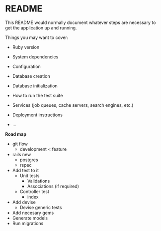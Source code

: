 # README

This README would normally document whatever steps are necessary to get the
application up and running.

Things you may want to cover:

* Ruby version

* System dependencies

* Configuration

* Database creation

* Database initialization

* How to run the test suite

* Services (job queues, cache servers, search engines, etc.)

* Deployment instructions

* ...

**Road map**

- git flow
  - development < feature
- rails new
  - postgres
  - rspec  
- Add test to it
  - Unit tests
    - Validations
    - Associations (if required)
  - Controller test 
    - index
- Add devise
  - Devise generic tests
- Add necesary gems 
- Generate models
- Run migrations 


